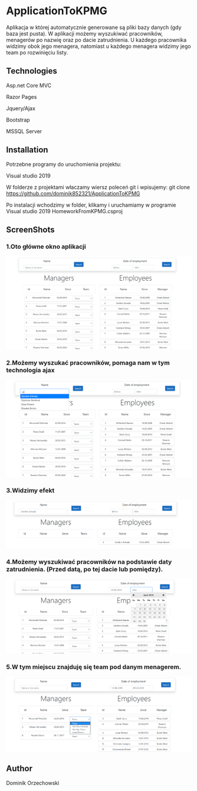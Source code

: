 # ApplicationToKPMG

Aplikacja w której automatycznie generowane są pliki bazy danych (gdy baza jest pusta). W aplikacji możemy wyszukiwać pracowników, menagerów po nazwię oraz po dacie zatrudnienia. U każdego pracownika widzimy obok jego menagera, natomiast u każdego menagera widzimy jego team po rozwinięciu listy.


## Technologies

Asp.net Core MVC

Razor Pages

Jquery/Ajax

Bootstrap

MSSQL Server

## Installation

Potrzebne programy do uruchomienia projektu:

Visual studio 2019 

W folderze z projektami właczamy wiersz poleceń git i wpisujemy:
git clone https://github.com/dominik852321/ApplicationToKPMG

Po instalacji wchodzimy w folder, klikamy i uruchamiamy w programie Visual studio 2019 HomeworkFromKPMG.csproj


## ScreenShots
### 1.Oto główne okno aplikacji
![](IMAGES/zdj1.png)



### 2.Możemy wyszukać pracowników, pomaga nam w tym technologia ajax
![](IMAGES/zdj2.png)


### 3.Widzimy efekt
![](IMAGES/zdj3.png)

### 4.Możemy wyszukiwać pracowników na podstawie daty zatrudnienia. (Przed datą, po tej dacie lub pomiędzy).
![](IMAGES/zdj4.png)

### 5.W tym miejscu znajduję się team pod danym menagerem.
![](IMAGES/zdj5.png)

## Author

Dominik Orzechowski







